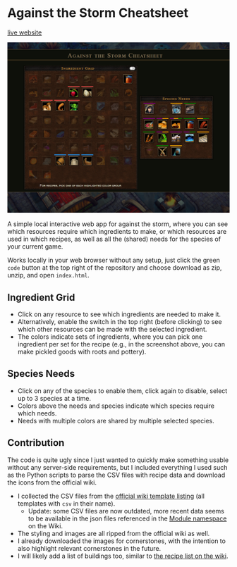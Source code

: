# Against the Storm Cheatsheet

[live website](https://frankruis.github.io/ats_cheatsheet/)

![Screenshot](/img/example_screenshot.png)

A simple local interactive web app for against the storm, where you can see which resources require which ingredients to make, or which resources are used in which recipes, as well as all the (shared) needs for the species of your current game.

Works locally in your web browser without any setup, just click the green `code` button at the top right of the repository and choose download as zip, unzip, and open `index.html`.

## Ingredient Grid
- Click on any resource to see which ingredients are needed to make it.
- Alternatively, enable the switch in the top right (before clicking) to see which other resources can be made with the selected ingredient.
- The colors indicate sets of ingredients, where you can pick one ingredient per set for the recipe (e.g., in the screenshot above, you can make pickled goods with roots and pottery).

## Species Needs
- Click on any of the species to enable them, click again to disable, select up to 3 species at a time.
- Colors above the needs and species indicate which species require which needs.
- Needs with multiple colors are shared by multiple selected species.

## Contribution
The code is quite ugly since I just wanted to quickly make something usable without any server-side requirements, but I included everything I used such as the Python scripts to parse the CSV files with recipe data and download the icons from the official wiki.

- I collected the CSV files from the [official wiki template listing](https://hoodedhorse.com/wiki/Against_the_Storm/Special:AllPages?from=&to=&namespace=10) (all templates with `csv` in their name).
	- Update: some CSV files are now outdated, more recent data seems to be available in the json files referenced in the [Module namespace](https://hoodedhorse.com/wiki/Against_the_Storm/Special:AllPages?from=&to=&namespace=828) on the Wiki.
- The styling and images are all ripped from the official wiki as well.
- I already downloaded the images for cornerstones, with the intention to also highlight relevant cornerstones in the future.
- I will likely add a list of buildings too, similar to [the recipe list on the wiki](https://hoodedhorse.com/wiki/Against_the_Storm/Copper_Bars#Product).
